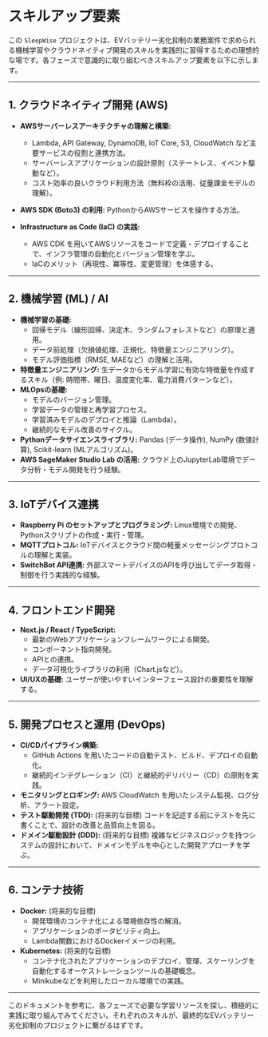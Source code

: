 # スキルアップ要素

この `SleepWise` プロジェクトは、EVバッテリー劣化抑制の業務案件で求められる機械学習やクラウドネイティブ開発のスキルを実践的に習得するための理想的な場です。各フェーズで意識的に取り組むべきスキルアップ要素を以下に示します。

---

## 1. クラウドネイティブ開発 (AWS)

* **AWSサーバーレスアーキテクチャの理解と構築:**
    * Lambda, API Gateway, DynamoDB, IoT Core, S3, CloudWatch など主要サービスの役割と連携方法。
    * サーバーレスアプリケーションの設計原則（ステートレス、イベント駆動など）。
    * コスト効率の良いクラウド利用方法（無料枠の活用、従量課金モデルの理解）。
* **AWS SDK (Boto3) の利用:** PythonからAWSサービスを操作する方法。
* **Infrastructure as Code (IaC) の実践:**

    * AWS CDK を用いてAWSリソースをコードで定義・デプロイすることで、インフラ管理の自動化とバージョン管理を学ぶ。
    * IaCのメリット（再現性、冪等性、変更管理）を体感する。

---

## 2. 機械学習 (ML) / AI

* **機械学習の基礎:**
    * 回帰モデル（線形回帰、決定木、ランダムフォレストなど）の原理と適用。
    * データ前処理（欠損値処理、正規化、特徴量エンジニアリング）。
    * モデル評価指標（RMSE, MAEなど）の理解と活用。
* **特徴量エンジニアリング:** 生データからモデル学習に有効な特徴量を作成するスキル（例: 時間帯、曜日、温度変化率、電力消費パターンなど）。
* **MLOpsの基礎:**
    * モデルのバージョン管理。
    * 学習データの管理と再学習プロセス。
    * 学習済みモデルのデプロイと推論（Lambda）。
    * 継続的なモデル改善のサイクル。
* **Pythonデータサイエンスライブラリ:** Pandas (データ操作), NumPy (数値計算), Scikit-learn (MLアルゴリズム)。
* **AWS SageMaker Studio Lab の活用:** クラウド上のJupyterLab環境でデータ分析・モデル開発を行う経験。

---

## 3. IoTデバイス連携

* **Raspberry Pi のセットアップとプログラミング:** Linux環境での開発、Pythonスクリプトの作成・実行・管理。
* **MQTTプロトコル:** IoTデバイスとクラウド間の軽量メッセージングプロトコルの理解と実装。
* **SwitchBot API連携:** 外部スマートデバイスのAPIを呼び出してデータ取得・制御を行う実践的な経験。

---

## 4. フロントエンド開発

* **Next.js / React / TypeScript:**
    * 最新のWebアプリケーションフレームワークによる開発。
    * コンポーネント指向開発。
    * APIとの連携。
    * データ可視化ライブラリの利用（Chart.jsなど）。
* **UI/UXの基礎:** ユーザーが使いやすいインターフェース設計の重要性を理解する。

---

## 5. 開発プロセスと運用 (DevOps)

* **CI/CDパイプライン構築:**
    * GitHub Actions を用いたコードの自動テスト、ビルド、デプロイの自動化。
    * 継続的インテグレーション（CI）と継続的デリバリー（CD）の原則を実践。
* **モニタリングとロギング:** AWS CloudWatch を用いたシステム監視、ログ分析、アラート設定。
* **テスト駆動開発 (TDD):** (将来的な目標) コードを記述する前にテストを先に書くことで、設計の改善と品質向上を図る。
* **ドメイン駆動設計 (DDD):** (将来的な目標) 複雑なビジネスロジックを持つシステムの設計において、ドメインモデルを中心とした開発アプローチを学ぶ。

---

## 6. コンテナ技術

* **Docker:** (将来的な目標)
    * 開発環境のコンテナ化による環境依存性の解消。
    * アプリケーションのポータビリティ向上。
    * Lambda関数におけるDockerイメージの利用。
* **Kubernetes:** (将来的な目標)
    * コンテナ化されたアプリケーションのデプロイ、管理、スケーリングを自動化するオーケストレーションツールの基礎概念。
    * Minikubeなどを利用したローカル環境での実践。

---

このドキュメントを参考に、各フェーズで必要な学習リソースを探し、積極的に実践に取り組んでみてください。それぞれのスキルが、最終的なEVバッテリー劣化抑制のプロジェクトに繋がるはずです。